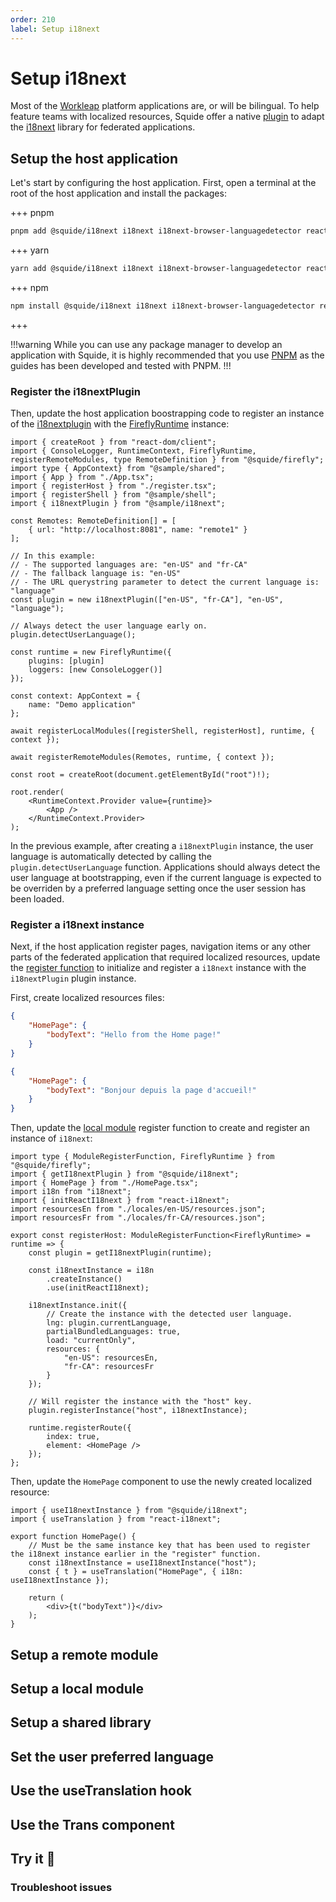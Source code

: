 ```yaml
---
order: 210
label: Setup i18next
---
```


# Setup i18next

Most of the [Workleap](https://workleap.com/) platform applications are, or will be bilingual. To help feature teams with localized resources, Squide offer a native [plugin](../reference/i18next/i18nextPlugin.md) to adapt the [i18next](https://www.i18next.com/) library for federated applications.

## Setup the host application

Let's start by configuring the host application. First, open a terminal at the root of the host application and install the packages:

+++ pnpm
```bash
pnpm add @squide/i18next i18next i18next-browser-languagedetector react-i18next
```
+++ yarn
```bash
yarn add @squide/i18next i18next i18next-browser-languagedetector react-i18next
```
+++ npm
```bash
npm install @squide/i18next i18next i18next-browser-languagedetector react-i18next
```
+++

!!!warning
While you can use any package manager to develop an application with Squide, it is highly recommended that you use [PNPM](https://pnpm.io/) as the guides has been developed and tested with PNPM.
!!!

### Register the i18nextPlugin

Then, update the host application boostrapping code to register an instance of the [i18nextplugin](../reference/i18next/i18nextPlugin.md) with the [FireflyRuntime](../reference/runtime/runtime-class.md) instance:

```tsx !#17,20,23 host/src/bootstrap.tsx
import { createRoot } from "react-dom/client";
import { ConsoleLogger, RuntimeContext, FireflyRuntime, registerRemoteModules, type RemoteDefinition } from "@squide/firefly";
import type { AppContext} from "@sample/shared";
import { App } from "./App.tsx";
import { registerHost } from "./register.tsx";
import { registerShell } from "@sample/shell";
import { i18nextPlugin } from "@sample/i18next";

const Remotes: RemoteDefinition[] = [
    { url: "http://localhost:8081", name: "remote1" }
];

// In this example:
// - The supported languages are: "en-US" and "fr-CA"
// - The fallback language is: "en-US"
// - The URL querystring parameter to detect the current language is: "language"
const plugin = new i18nextPlugin(["en-US", "fr-CA"], "en-US", "language");

// Always detect the user language early on.
plugin.detectUserLanguage();

const runtime = new FireflyRuntime({
    plugins: [plugin]
    loggers: [new ConsoleLogger()]
});

const context: AppContext = {
    name: "Demo application"
};

await registerLocalModules([registerShell, registerHost], runtime, { context });

await registerRemoteModules(Remotes, runtime, { context });

const root = createRoot(document.getElementById("root")!);

root.render(
    <RuntimeContext.Provider value={runtime}>
        <App />
    </RuntimeContext.Provider>
);
```

In the previous example, after creating a `i18nextPlugin` instance, the user language is automatically detected by calling the `plugin.detectUserLanguage` function. Applications should always detect the user language at bootstrapping, even if the current language is expected to be overriden by a preferred language setting once the user session has been loaded.

### Register a i18next instance

Next, if the host application register pages, navigation items or any other parts of the federated application that required localized resources, update the [register function](../reference/registration/registerLocalModules.md#register-a-local-module) to initialize and register a `i18next` instance with the `i18nextPlugin` plugin instance.

First, create localized resources files:

```json host/src/locales/en-US.json
{
    "HomePage": {
        "bodyText": "Hello from the Home page!"
    }
}
```

```json host/src/locales/fr-CA.json
{
    "HomePage": {
        "bodyText": "Bonjour depuis la page d'accueil!"
    }
}
```

Then, update the [local module](../reference/registration/registerLocalModules.md) register function to create and register an instance of `i18next`:

```tsx !#12-14,16-25,28 host/src/register.tsx
import type { ModuleRegisterFunction, FireflyRuntime } from "@squide/firefly";
import { getI18nextPlugin } from "@squide/i18next";
import { HomePage } from "./HomePage.tsx";
import i18n from "i18next";
import { initReactI18next } from "react-i18next";
import resourcesEn from "./locales/en-US/resources.json";
import resourcesFr from "./locales/fr-CA/resources.json";

export const registerHost: ModuleRegisterFunction<FireflyRuntime> = runtime => {
    const plugin = getI18nextPlugin(runtime);

    const i18nextInstance = i18n
        .createInstance()
        .use(initReactI18next);

    i18nextInstance.init({
        // Create the instance with the detected user language.
        lng: plugin.currentLanguage,
        partialBundledLanguages: true,
        load: "currentOnly",
        resources: {
            "en-US": resourcesEn,
            "fr-CA": resourcesFr
        }
    });

    // Will register the instance with the "host" key.
    plugin.registerInstance("host", i18nextInstance);

    runtime.registerRoute({
        index: true,
        element: <HomePage />
    });
};
```

Then, update the `HomePage` component to use the newly created localized resource:

```tsx !#6-7,10 host/src/HomePage.tsx
import { useI18nextInstance } from "@squide/i18next";
import { useTranslation } from "react-i18next";

export function HomePage() {
    // Must be the same instance key that has been used to register the i18next instance earlier in the "register" function.
    const i18nextInstance = useI18nextInstance("host");
    const { t } = useTranslation("HomePage", { i18n: useI18nextInstance });

    return (
        <div>{t("bodyText")}</div>
    );
}
```

## Setup a remote module

## Setup a local module

## Setup a shared library

## Set the user preferred language

## Use the useTranslation hook

## Use the Trans component

## Try it :rocket:

### Troubleshoot issues

